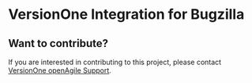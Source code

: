 
# VersionOne Integration for Bugzilla

## Want to contribute?
If you are interested in contributing to this project, please contact [VersionOne openAgile Support](mailto:openAgileSupport@versionone.com).

